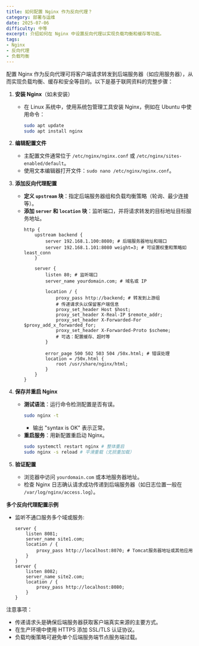 ```yaml
---
title: 如何配置 Nginx 作为反向代理？
category: 部署与运维
date: 2025-07-06
difficulty: 中等
excerpt: 介绍如何在 Nginx 中设置反向代理以实现负载均衡和缓存等功能。
tags:
- Nginx
- 反向代理
- 负载均衡
---
```

配置 Nginx 作为反向代理可将客户端请求转发到后端服务器（如应用服务器），从而实现负载均衡、缓存和安全等目的。以下是基于联网资料的完整步骤：

1. **安装 Nginx**（如未安装）
   - 在 Linux 系统中，使用系统包管理工具安装 Nginx，例如在 Ubuntu 中使用命令：
     ```bash
     sudo apt update
     sudo apt install nginx
     ```


2. **编辑配置文件**
   - 主配置文件通常位于 `/etc/nginx/nginx.conf` 或 `/etc/nginx/sites-enabled/default`。
   - 使用文本编辑器打开文件：`sudo nano /etc/nginx/nginx.conf`。

3. **添加反向代理配置**
   - **定义 `upstream` 块**：指定后端服务器组和负载均衡策略（轮询、最少连接等）。
   - **添加 `server` 和 `location` 块**：监听端口，并将请求转发的目标地址目标服务地址。
     ```nginx
     http {
         upstream backend {
             server 192.168.1.100:8080; # 后端服务器地址和端口
             server 192.168.1.101:8080 weight=3; # 可设置权重和策略如 least_conn
         }

         server {
             listen 80; # 监听端口
             server_name yourdomain.com; # 域名或 IP

             location / {
                 proxy_pass http://backend; # 转发到上游组
                 # 传递请求头以保留客户端信息
                 proxy_set_header Host $host;
                 proxy_set_header X-Real-IP $remote_addr;
                 proxy_set_header X-Forwarded-For $proxy_add_x_forwarded_for;
                 proxy_set_header X-Forwarded-Proto $scheme;
                 # 可选：配置缓存、超时等
             }

             error_page 500 502 503 504 /50x.html; # 错误处理
             location = /50x.html {
                 root /usr/share/nginx/html;
             }
         }
     }
     ```
4. **保存并重启 Nginx**
   - **测试语法**：运行命令检测配置是否有误。
     ```bash
     sudo nginx -t
     ```
     - 输出 "syntax is OK" 表示正常。
   - **重启服务**：用新配置重启动 Nginx。
     ```bash
     sudo systemctl restart nginx # 整体重启
     sudo nginx -s reload # 平滑重载（无损重加载）
     ```
5. **验证配置**
   - 浏览器中访问 `yourdomain.com` 或本地服务器地址。
   - 检查 Nginx 日志确认请求成功传递到后端服务器（如日志位置一般在 `/var/log/nginx/access.log`）。

**多个反向代理配置示例**
- 监听不通口服务多个域或服务:
  ```nginx
  server {
      listen 8081;
      server_name site1.com;
      location / {
          proxy_pass http://localhost:8070; # Tomcat服务器地址或其他应用
      }
  }
  server {
      listen 8082;
      server_name site2.com;
      location / {
          proxy_pass http://localhost:8080; 
      }
  }
  ```


注意事项：
- 传递请求头是确保后端服务器获取客户端真实来源的主要方式。
- 在生产环境中使用 HTTPS 添加 SSL/TLS 认证协议。
- 负载均衡策略可避免单个后端服务端节点服务端过载。
